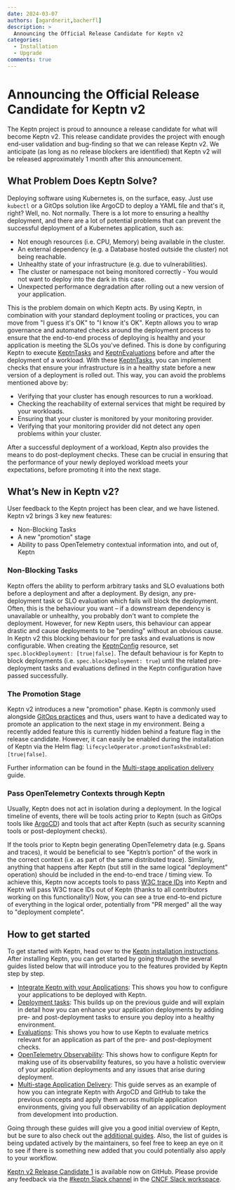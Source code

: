 ```yaml
---
date: 2024-03-07
authors: [agardnerit,bacherfl]
description: >
  Announcing the Official Release Candidate for Keptn v2
categories:
  - Installation
  - Upgrade
comments: true
---
```


# Announcing the Official Release Candidate for Keptn v2

The Keptn project is proud to announce a release candidate for what will become Keptn v2.
This release candidate provides the project with enough end-user validation
and bug-finding so that we can release Keptn v2.
We anticipate (as long as no release blockers are identified) that Keptn
v2 will be released approximately 1 month after this announcement.

<!-- more -->

## What Problem Does Keptn Solve?

Deploying software using Kubernetes is, on the surface, easy.
Just use `kubectl` or a GitOps solution like ArgoCD to deploy a YAML file and that's it, right?
Well, no.
Not normally.
There is a lot more to ensuring a healthy deployment,
and there are a lot of potential problems that can
prevent the successful deployment of a Kubernetes application, such as:

- Not enough resources (i.e. CPU, Memory) being available in the cluster.
- An external dependency (e.g. a Database hosted outside the cluster) not being reachable.
- Unhealthy state of your infrastructure (e.g. due to vulnerabilities).
- The cluster or namespace not being monitored correctly - You would not want to deploy into the dark in this case.
- Unexpected performance degradation after rolling out a new version of your application.

This is the problem domain on which Keptn acts.
By using Keptn, in combination with your standard deployment tooling or practices,
you can move from "I guess it's OK" to "I know it's OK".
Keptn allows you to wrap governance and automated checks around the deployment
process to ensure that the end-to-end process of deploying is
healthy and your application is meeting the SLOs you've defined.
This is done by configuring Keptn to execute [KeptnTasks](../../docs/reference/crd-reference/task.md) and
[KeptnEvaluations](../../docs/reference/crd-reference/evaluationdefinition.md) before and after the deployment of a workload.
With these [KeptnTasks](../../docs/reference/crd-reference/task.md), you can implement checks that ensure your
infrastructure is in a healthy state before a new version of a deployment is rolled out.
This way, you can avoid the problems mentioned above by:

- Verifying that your cluster has enough resources to run a workload.
- Checking the reachability of external services that might be required by your workloads.
- Ensuring that your cluster is monitored by your monitoring provider.
- Verifying that your monitoring provider did not detect any open problems within your cluster.

After a successful deployment of a workload, Keptn also provides the means to do post-deployment checks.
These can be crucial in ensuring that the performance of your newly deployed workload meets your expectations,
before promoting it into the next stage.

## What’s New in Keptn v2?

User feedback to the Keptn project has been clear, and we have listened.
Keptn v2 brings 3 key new features:

- Non-Blocking Tasks
- A new "promotion" stage
- Ability to pass OpenTelemetry contextual information into, and out of, Keptn

### Non-Blocking Tasks

Keptn offers the ability to perform arbitrary tasks and SLO
evaluations both before a deployment and after a deployment.
By design, any pre-deployment task or SLO evaluation
which fails will block the deployment.
Often, this is the behaviour you want – if a downstream dependency is unavailable or unhealthy,
you probably don't want to complete the deployment.
However, for new Keptn users, this behaviour can appear drastic
and cause deployments to be "pending" without an obvious cause.
In Keptn v2 this blocking behaviour for pre tasks and evaluations is now configurable.
When creating the [KeptnConfig](../../docs/reference/crd-reference/config.md) resource,
set `spec.blockDeployment: [true|false]`.
The default behaviour is for Keptn to block deployments (i.e. `spec.blockDeployment: true`)
until the related pre-deployment tasks and
evaluations defined in the Keptn configuration have passed successfully.

### The Promotion Stage

Keptn v2 introduces a new "promotion" phase.
Keptn is commonly used alongside [GitOps practices](https://opengitops.dev/) and thus,
users want to have a dedicated way to promote an application to the next stage in my environment.
Being a recently added feature this is currently hidden behind a feature flag in the release candidate.
However, it can easily be enabled during the installation
of Keptn via the Helm flag: `lifecycleOperator.promotionTasksEnabled: [true|false]`.

Further information can be found in the
[Multi-stage application delivery](../../docs/guides/multi-stage-application-delivery.md)
guide.

### Pass OpenTelemetry Contexts through Keptn

Usually, Keptn does not act in isolation during a deployment.
In the logical timeline of events, there will be tools acting prior to
Keptn (such as GitOps tools like [ArgoCD](https://argo-cd.readthedocs.io/en/stable/)) and tools that act after
Keptn (such as security scanning tools or post-deployment checks).

If the tools prior to Keptn begin generating OpenTelemetry data (e.g. Spans and traces),
it would be beneficial to see "Keptn’s portion" of the work in the correct context
(i.e. as part of the same distributed trace).
Similarly, anything that happens after Keptn (but still in the same logical "deployment" operation)
should be included in the end-to-end trace / timing view.
To achieve this, Keptn now accepts tools to pass [W3C trace IDs](https://www.w3.org/TR/trace-context/) into Keptn
and Keptn will pass W3C trace IDs out of Keptn
(thanks to all contributors working on this functionality!)
Now, you can see a true end-to-end picture of everything in the logical order,
potentially from "PR merged" all the way to "deployment complete".

## How to get started

To get started with Keptn, head over to the [Keptn installation instructions](../../docs/installation/index.md).
After installing Keptn, you can get started by going through the several guides listed below that
will introduce you to the features provided by Keptn step by step.

- [Integrate Keptn with your Applications](../../docs/guides/integrate.md):
This shows you how to configure your applications to be deployed with Keptn.
- [Deployment tasks](../../docs/guides/tasks.md):
This builds up on the previous guide and will explain in detail how you can enhance your application
deployments by adding pre- and post-deployment tasks to ensure you deploy into a healthy environment.
- [Evaluations](../../docs/guides/evaluations.md):
This shows you how to use Keptn to evaluate metrics relevant for an application as part of
the pre- and post-deployment checks.
- [OpenTelemetry Observability](../../docs/guides/otel.md):
This shows how to configure Keptn for making use of its observability features, so you
have a holistic overview of your application deployments and any issues that arise during deployment.
- [Multi-stage Application Delivery](../../docs/guides/multi-stage-application-delivery.md):
This guide serves as an example of how you can integrate Keptn with ArgoCD and GitHub to
take the previous concepts and apply them across multiple application environments,
giving you full observability of an application deployment from development into production.

Going through these guides will give you a good initial overview of Keptn,
but be sure to also check out the [additional guides](../../docs/guides/index.md).
Also, the list of guides is being updated actively by the maintainers,
so feel free to keep an eye on it to see if there is something new added that you could
potentially also apply to your workflow.

[Keptn v2 Release Candidate 1](https://github.com/keptn/lifecycle-toolkit/releases) is available now on GitHub.
Please provide any feedback via the [#keptn Slack channel](https://cloud-native.slack.com/messages/keptn/) in the [CNCF Slack workspace](https://communityinviter.com/apps/cloud-native/cncf).

